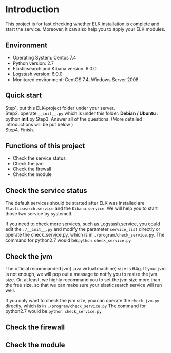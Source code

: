 Introduction
============
This project is for fast checking whether ELK installation is complete and start the service. 
Moreover, it can also help you to apply your ELK modules. 


Environment
-----------
- Operating System: Centos 7.4
- Python version: 2.7
- Elasticsearch and Kibana version: 6.0.0
- Logstash version: 6.0.0
- Monitored environment: CentOS 7.4, Windows Server 2008


Quick start
-----------
Step1. put this ELK-project folder under your server.    
Step2. operate `__init__.py` which is under this folder. 
**Debian / Ubuntu**
::
    python __init__.py
Step3. Answer all of the questions. (More detailed introductions will be put below )   
Step4. Finish.    


Functions of this project
-------------------------
* Check the service status  
* Check the jvm 
* Check the firewall  
* Check the module  


Check the service status
------------------------
The default services should be started after ELK was installed are `Elasticsearch.service` and the `Kibana.service`. We will help you to start those two service by systemctl.  

If you need to check more services, such as Logstash.service, you could edit the `./__init__.py` and modify the parameter `service_list` directly or operate the check_service.py, which is in `./program/check_service.py`. The command for python2.7 would be:`python check_service.py`


Check the jvm
-------------
The official recommanded jvm( java virtual machine) size is 64g. If your jvm is not enough, we will pop out a message to notify you to resize the jvm size. Or, at least, we highly recommand you to set the jvm size more than the free size, so that we can make sure your elasticsearch service will run well.  

If you only want to check the jvm size, you can operate the `check_jvm.py` directly, which is in `./program/check_service.py` The command for python2.7 would be:`python check_service.py`  


Check the firewall
------------------


Check the module
----------------
